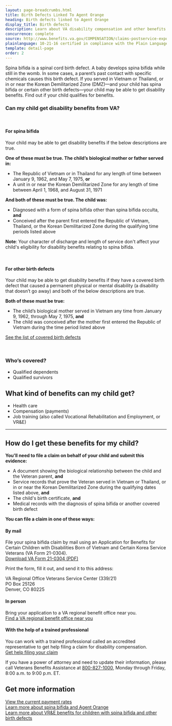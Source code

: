 ```yaml
---
layout: page-breadcrumbs.html
title: Birth Defects Linked To Agent Orange
heading: Birth defects linked to Agent Orange
display_title: Birth defects
description: Learn about VA disability compensation and other benefits for children of Veterans with birth defects related to Agent Orange exposure. If you served in South Vietnam or the Republic of Korea, and your child has spina bifida or certain other birth defects, find out if they qualify for benefits.
concurrence: complete
source: http://www.benefits.va.gov/COMPENSATION/claims-postservice-exposures-asbestos.asp
plainlanguage: 10-21-16 certified in compliance with the Plain Language Act
template: detail-page
order: 2
---
```


<div class="va-introtext">

Spina bifida is a spinal cord birth defect. A baby develops spina bifida while still in the womb. In some cases, a parent’s past contact with specific chemicals causes this birth defect. If you served in Vietnam or Thailand, or in or near the Korean Demilitarized Zone (DMZ)—and your child has spina bifida or certain other birth defects—your child may be able to get disability benefits. Find out if your child qualifies for benefits.

</div>


<div class="feature" markdown="1">

### Can my child get disability benefits from VA?

<br>

#### For spina bifida

Your child may be able to get disability benefits if the below descriptions are true.

**One of these must be true. The child’s biological mother or father served in:**

- The Republic of Vietnam or in Thailand for any length of time between January 9, 1962, and May 7, 1975, **or**
- A unit in or near the Korean Demilitarized Zone for any length of time between April 1, 1968, and August 31, 1971

**And both of these must be true. The child was:**
- Diagnosed with a form of spina bifida other than spina bifida occulta, **and**
- Conceived after the parent first entered the Republic of Vietnam, Thailand, or the Korean Demilitarized Zone during the qualifying time periods listed above

**Note**: Your character of discharge and length of service don't affect your child's eligibility for disability benefits relating to spina bifida.

<br>

#### For other birth defects

Your child may be able to get disability benefits if they have a covered birth defect that caused a permanent physical or mental disability (a disability that doesn’t go away) and both of the below descriptions are true.

**Both of these must be true:**
- The child’s biological mother served in Vietnam any time from January 9, 1962, through May 7, 1975, **and**
- The child was conceived after the mother first entered the Republic of Vietnam during the time period listed above

[See the list of covered birth defects](https://www.publichealth.va.gov/exposures/agentorange/birth-defects/children-women-vietnam-vets.asp)

<br>

### Who’s covered?

- Qualified dependents
- Qualified survivors

</div>

## What kind of benefits can my child get?

-	Health care
-	Compensation (payments)
-	Job training (also called Vocational Rehabilitation and Employment, or VR&E)

--------

## How do I get these benefits for my child?

**You'll need to file a claim on behalf of your child and submit this evidence:**
- A document showing the biological relationship between the child and the Veteran parent, **and**
- Service records that prove the Veteran served in Vietnam or Thailand, or in or near the Korean Demilitarized Zone during the qualifying dates listed above, **and**
- The child's birth certificate, **and**
- Medical records with the diagnosis of spina bifida or another covered birth defect

**You can file a claim in one of these ways:**

#### By mail

File your spina bifida claim by mail using an Application for Benefits for Certain Children with Disabilities Born of Vietnam and Certain Korea Service Veterans (VA Form 21-0304). <br>
[Download VA Form 21-0304 (PDF)](https://www.vba.va.gov/pubs/forms/vba-21-0304-are.pdf)

Print the form, fill it out, and send it to this address:

<p class="va-address-block">
VA Regional Office Veterans Service Center (339/21)<br>
PO Box 25126<br>
Denver, CO 80225<br>
</p>

#### In person

Bring your application to a VA regional benefit office near you.<br>
[Find a VA regional benefit office near you](/find-locations/?facilityType=benefits)

#### With the help of a trained professional

You can work with a trained professional called an accredited representative to get help filing a claim for disability compensation. <br>
[Get help filing your claim](/disability/get-help-filing-claim/)

If you have a power of attorney and need to update their information, please call Veterans Benefits Assistance at <a href="tel:+18008271000">800-827-1000</a>, Monday through Friday, 8:00 a.m. to 9:00 p.m. ET.


## Get more information 

[View the current payment rates](https://www.benefits.va.gov/compensation/sb2017.asp)<br>
[Learn more about spina bifida and Agent Orange](https://www.publichealth.va.gov/exposures/agentorange/birth-defects/spina-bifida.asp)<br>
[Learn more about VR&E benefits for children with spina bifida and other birth defects](https://www.benefits.va.gov/VOCREHAB/Ben_for_Children_with_Disabilities_Chapter_18.asp)
